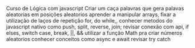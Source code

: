 Curso de Lógica com javascript
Criar um caça palavras que gera palavas aleatorias em posições aleatorios
aprender a manipular  arrays, 
fixar a utilização de laços de repetição for, do while,,
conhecer metodos do javascript nativo como push, split, reverse, join;
revisar conexão com api, if elses, switch case, break, ||, &&
utilizar a função Math pra criar números aleatorios
conhecer conceitos como async e await
revisar try catch
